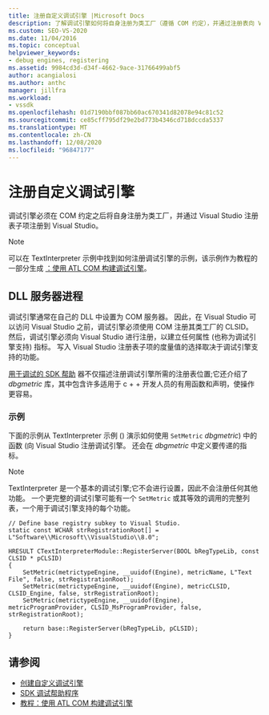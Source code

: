 ```yaml
---
title: 注册自定义调试引擎 |Microsoft Docs
description: 了解调试引擎如何将自身注册为类工厂（遵循 COM 约定），并通过注册表向 Visual Studio 注册。
ms.custom: SEO-VS-2020
ms.date: 11/04/2016
ms.topic: conceptual
helpviewer_keywords:
- debug engines, registering
ms.assetid: 9984cd3d-d34f-4662-9ace-31766499abf5
author: acangialosi
ms.author: anthc
manager: jillfra
ms.workload:
- vssdk
ms.openlocfilehash: 01d7190bbf087bb60ac670341d82078e94c81c52
ms.sourcegitcommit: ce85cff795df29e2bd773b4346cd718dccda5337
ms.translationtype: MT
ms.contentlocale: zh-CN
ms.lasthandoff: 12/08/2020
ms.locfileid: "96847177"
---
```

# <a name="register-a-custom-debug-engine"></a>注册自定义调试引擎
调试引擎必须在 COM 约定之后将自身注册为类工厂，并通过 Visual Studio 注册表子项注册到 Visual Studio。

> [!NOTE]
> 可以在 TextInterpreter 示例中找到如何注册调试引擎的示例，该示例作为教程的一部分生成 [：使用 ATL COM 构建调试引擎](/previous-versions/bb147024(v=vs.90))。

## <a name="dll-server-process"></a>DLL 服务器进程
 调试引擎通常在自己的 DLL 中设置为 COM 服务器。 因此，在 Visual Studio 可以访问 Visual Studio 之前，调试引擎必须使用 COM 注册其类工厂的 CLSID。 然后，调试引擎必须向 Visual Studio 进行注册，以建立任何属性 (也称为调试引擎支持) 指标。 写入 Visual Studio 注册表子项的度量值的选择取决于调试引擎支持的功能。

 [用于调试的 SDK 帮助](../../extensibility/debugger/reference/sdk-helpers-for-debugging.md) 器不仅描述注册调试引擎所需的注册表位置;它还介绍了 *dbgmetric* 库，其中包含许多适用于 c + + 开发人员的有用函数和声明，使操作更容易。

### <a name="example"></a>示例
 下面的示例从 TextInterpreter 示例 () 演示如何使用 `SetMetric` *dbgmetric*) 中的函数 (向 Visual Studio 注册调试引擎。 还会在 *dbgmetric* 中定义要传递的指标。

> [!NOTE]
> TextInterpreter 是一个基本的调试引擎;它不会进行设置，因此不会注册任何其他功能。 一个更完整的调试引擎可能有一个 `SetMetric` 或其等效的调用的完整列表，一个用于调试引擎支持的每个功能。

```
// Define base registry subkey to Visual Studio.
static const WCHAR strRegistrationRoot[] = L"Software\\Microsoft\\VisualStudio\\8.0";

HRESULT CTextInterpreterModule::RegisterServer(BOOL bRegTypeLib, const CLSID * pCLSID)
{
    SetMetric(metrictypeEngine, __uuidof(Engine), metricName, L"Text File", false, strRegistrationRoot);
    SetMetric(metrictypeEngine, __uuidof(Engine), metricCLSID, CLSID_Engine, false, strRegistrationRoot);
    SetMetric(metrictypeEngine, __uuidof(Engine), metricProgramProvider, CLSID_MsProgramProvider, false, strRegistrationRoot);

    return base::RegisterServer(bRegTypeLib, pCLSID);
}
```

## <a name="see-also"></a>请参阅
- [创建自定义调试引擎](../../extensibility/debugger/creating-a-custom-debug-engine.md)
- [SDK 调试帮助程序](../../extensibility/debugger/reference/sdk-helpers-for-debugging.md)
- [教程：使用 ATL COM 构建调试引擎](/previous-versions/bb147024(v=vs.90))